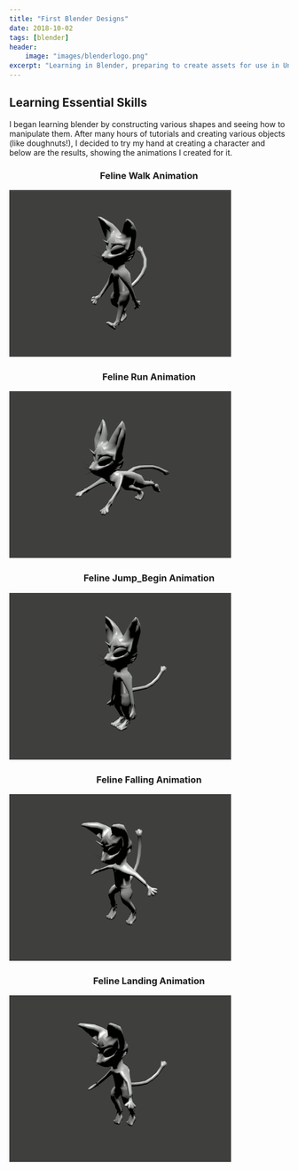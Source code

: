 ```yaml
---
title: "First Blender Designs"
date: 2018-10-02
tags: [blender]
header:
    image: "images/blenderlogo.png"
excerpt: "Learning in Blender, preparing to create assets for use in Unity"
---
```


## Learning Essential Skills

I began learning blender by constructing various shapes and seeing how to manipulate them. After many hours of tutorials and creating various objects (like doughnuts!), I decided to try my hand at creating a character and below are the results, showing the animations I created for it.

<h3 ALIGN = CENTER>Feline Walk Animation</h3>

<img src= "https://github.com/Sir-Benj/Portfolio/blob/master/images/felinewalk.gif?raw=true" alt = "feline walk" class = "center">

<h3 ALIGN = CENTER>Feline Run Animation</h3>

<img src= "https://github.com/Sir-Benj/Portfolio/blob/master/images/felinerun.gif?raw=true" alt = "feline run" class = "center">

<h3 ALIGN = CENTER>Feline Jump_Begin Animation</h3>

<img src= "https://github.com/Sir-Benj/Portfolio/blob/master/images/jump_start.gif?raw=true" alt = "feline jump start" class = "center">

<h3 ALIGN = CENTER>Feline Falling Animation</h3>

<img src= "https://github.com/Sir-Benj/Portfolio/blob/master/images/felinefalling.gif?raw=true" alt = "feline falling" class = "center">

<h3 ALIGN = CENTER>Feline Landing Animation</h3>

<img src= "https://github.com/Sir-Benj/Portfolio/blob/master/images/felinelanding.gif?raw=true" alt = "Feline Landing" class = "center">

